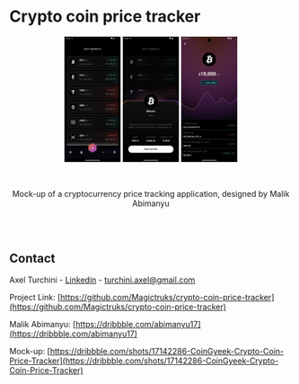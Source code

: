 # Crypto coin price tracker

<p align="center">

<div align="center">
<p float="left">
  <img src="assets/screenshot/home_screen.png" width="100" />
  <img src="assets/screenshot/home_screen_modal.png" width="100" /> 
  <img src="assets/screenshot/details_screen.png" width="100" />
</p>
</div>

<br>
  <p align="center">
    Mock-up of a cryptocurrency price tracking application, designed by Malik Abimanyu
  </p>
<br>
<br>

## Contact

Axel Turchini - [Linkedin](www.linkedin.com/in/axelturchini) - turchini.axel@gmail.com

Project Link: [https://github.com/Magictruks/crypto-coin-price-tracker](https://github.com/Magictruks/crypto-coin-price-tracker)

Malik Abimanyu: [https://dribbble.com/abimanyu17](https://dribbble.com/abimanyu17)

Mock-up: [https://dribbble.com/shots/17142286-CoinGyeek-Crypto-Coin-Price-Tracker](https://dribbble.com/shots/17142286-CoinGyeek-Crypto-Coin-Price-Tracker)
